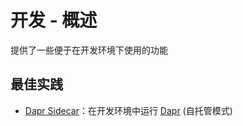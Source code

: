 # 开发 - 概述

提供了一些便于在开发环境下使用的功能

## 最佳实践

* [Dapr Sidecar](/framework/building-blocks/development/dapr-starter)：在开发环境中运行 [Dapr](https://docs.dapr.io/) (自托管模式)